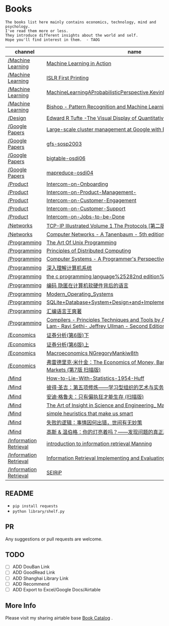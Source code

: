 
# Books

```
The books list here mainly contains economics, technology, mind and psychology.
I've read them more or less.
They introduce different insights about the world and self.
Hope you'll find interest in them.  - TAOG
```


|              channel |                 name |
| -------------------- | -------------------- |
| [/Machine Learning](https://github.com/yowenter/books/blob/master/Machine%20Learning) | [Machine Learning in Action](https://github.com/yowenter/books/blob/master/Machine%20Learning/Machine%20Learning%20in%20Action.pdf) |
| [/Machine Learning](https://github.com/yowenter/books/blob/master/Machine%20Learning) | [ISLR First Printing](https://github.com/yowenter/books/blob/master/Machine%20Learning/ISLR%20First%20Printing.pdf) |
| [/Machine Learning](https://github.com/yowenter/books/blob/master/Machine%20Learning) | [MachineLearningAProbabilisticPerspective,KevinPMurphy,MITPress,2012](https://github.com/yowenter/books/blob/master/Machine%20Learning/Machine.Learning.A.Probabilistic.Perspective%2C.Kevin.P..Murphy%2C.MIT.Press%2C.2012.pdf) |
| [/Machine Learning](https://github.com/yowenter/books/blob/master/Machine%20Learning) | [Bishop - Pattern Recognition and Machine Learning](https://github.com/yowenter/books/blob/master/Machine%20Learning/Bishop%20-%20Pattern%20Recognition%20and%20Machine%20Learning.pdf) |
| [/Design](https://github.com/yowenter/books/blob/master/Design) | [Edward R Tufte -The Visual Display of Quantitative Information](https://github.com/yowenter/books/blob/master/Design/Edward%20R%20Tufte%20-The%20Visual%20Display%20of%20Quantitative%20Information.pdf) |
| [/Google Papers](https://github.com/yowenter/books/blob/master/Google%20Papers) | [Large-scale cluster management at Google with Borg](https://github.com/yowenter/books/blob/master/Google%20Papers/Large-scale%20cluster%20management%20at%20Google%20with%20Borg.pdf) |
| [/Google Papers](https://github.com/yowenter/books/blob/master/Google%20Papers) | [gfs-sosp2003](https://github.com/yowenter/books/blob/master/Google%20Papers/gfs-sosp2003.pdf) |
| [/Google Papers](https://github.com/yowenter/books/blob/master/Google%20Papers) | [bigtable-osdi06](https://github.com/yowenter/books/blob/master/Google%20Papers/bigtable-osdi06.pdf) |
| [/Google Papers](https://github.com/yowenter/books/blob/master/Google%20Papers) | [mapreduce-osdi04](https://github.com/yowenter/books/blob/master/Google%20Papers/mapreduce-osdi04.pdf) |
| [/Product](https://github.com/yowenter/books/blob/master/Product) | [Intercom-on-Onboarding](https://github.com/yowenter/books/blob/master/Product/Intercom-on-Onboarding.pdf) |
| [/Product](https://github.com/yowenter/books/blob/master/Product) | [Intercom-on-Product-Management-](https://github.com/yowenter/books/blob/master/Product/Intercom-on-Product-Management-.pdf) |
| [/Product](https://github.com/yowenter/books/blob/master/Product) | [Intercom-on-Customer-Engagement](https://github.com/yowenter/books/blob/master/Product/Intercom-on-Customer-Engagement.pdf) |
| [/Product](https://github.com/yowenter/books/blob/master/Product) | [Intercom-on-Customer-Support](https://github.com/yowenter/books/blob/master/Product/Intercom-on-Customer-Support.pdf) |
| [/Product](https://github.com/yowenter/books/blob/master/Product) | [Intercom-on-Jobs-to-be-Done](https://github.com/yowenter/books/blob/master/Product/Intercom-on-Jobs-to-be-Done.pdf) |
| [/Networks](https://github.com/yowenter/books/blob/master/Networks) | [TCP-IP Illustrated Volume 1 The Protocols [第二版][英文版][文字版]](https://github.com/yowenter/books/blob/master/Networks/TCP-IP%20Illustrated%20Volume%201%20The%20Protocols%20%5B%E7%AC%AC%E4%BA%8C%E7%89%88%5D%5B%E8%8B%B1%E6%96%87%E7%89%88%5D%5B%E6%96%87%E5%AD%97%E7%89%88%5D.pdf) |
| [/Networks](https://github.com/yowenter/books/blob/master/Networks) | [Computer Networks - A Tanenbaum - 5th edition](https://github.com/yowenter/books/blob/master/Networks/Computer%20Networks%20-%20A%20Tanenbaum%20-%205th%20edition.pdf) |
| [/Programming](https://github.com/yowenter/books/blob/master/Programming) | [The Art Of Unix Programming](https://github.com/yowenter/books/blob/master/Programming/The%20Art%20Of%20Unix%20Programming.pdf) |
| [/Programming](https://github.com/yowenter/books/blob/master/Programming) | [Principles of Distributed Computing](https://github.com/yowenter/books/blob/master/Programming/Principles%20of%20Distributed%20Computing.pdf) |
| [/Programming](https://github.com/yowenter/books/blob/master/Programming) | [Computer Systems - A Programmer's Perspective (2nd)](https://github.com/yowenter/books/blob/master/Programming/Computer%20Systems%20-%20A%20Programmer%27s%20Perspective%20%282nd%29.pdf) |
| [/Programming](https://github.com/yowenter/books/blob/master/Programming) | [深入理解计算机系统](https://github.com/yowenter/books/blob/master/Programming/%E6%B7%B1%E5%85%A5%E7%90%86%E8%A7%A3%E8%AE%A1%E7%AE%97%E6%9C%BA%E7%B3%BB%E7%BB%9F.pdf) |
| [/Programming](https://github.com/yowenter/books/blob/master/Programming) | [the c programming language%25282nd edition%2529](https://github.com/yowenter/books/blob/master/Programming/the%20c%20programming%20language%2525282nd%20edition%252529.pdf) |
| [/Programming](https://github.com/yowenter/books/blob/master/Programming) | [编码 隐匿在计算机软硬件背后的语言](https://github.com/yowenter/books/blob/master/Programming/%E7%BC%96%E7%A0%81%20%E9%9A%90%E5%8C%BF%E5%9C%A8%E8%AE%A1%E7%AE%97%E6%9C%BA%E8%BD%AF%E7%A1%AC%E4%BB%B6%E8%83%8C%E5%90%8E%E7%9A%84%E8%AF%AD%E8%A8%80.pdf) |
| [/Programming](https://github.com/yowenter/books/blob/master/Programming) | [Modern_Operating_Systems](https://github.com/yowenter/books/blob/master/Programming/Modern_Operating_Systems.pdf) |
| [/Programming](https://github.com/yowenter/books/blob/master/Programming) | [SQLite+Database+System+Design+and+Implementation](https://github.com/yowenter/books/blob/master/Programming/SQLite%2BDatabase%2BSystem%2BDesign%2Band%2BImplementation.pdf) |
| [/Programming](https://github.com/yowenter/books/blob/master/Programming) | [汇编语言王爽著](https://github.com/yowenter/books/blob/master/Programming/%E6%B1%87%E7%BC%96%E8%AF%AD%E8%A8%80%E7%8E%8B%E7%88%BD%E8%91%97.pdf) |
| [/Programming](https://github.com/yowenter/books/blob/master/Programming) | [Compilers - Principles Techniques and Tools by Alfred Aho - Monica Lam- Ravi Sethi- Jeffrey Ullman - Second Edition](https://github.com/yowenter/books/blob/master/Programming/Compilers%20-%20Principles%20Techniques%20and%20Tools%20by%20Alfred%20Aho%20-%20Monica%20Lam-%20Ravi%20Sethi-%20Jeffrey%20Ullman%20-%20Second%20Edition.pdf) |
| [/Economics](https://github.com/yowenter/books/blob/master/Economics) | [证券分析(第6版)下](https://github.com/yowenter/books/blob/master/Economics/%E8%AF%81%E5%88%B8%E5%88%86%E6%9E%90%28%E7%AC%AC6%E7%89%88%29%E4%B8%8B.pdf) |
| [/Economics](https://github.com/yowenter/books/blob/master/Economics) | [证券分析(第6版)上](https://github.com/yowenter/books/blob/master/Economics/%E8%AF%81%E5%88%B8%E5%88%86%E6%9E%90%28%E7%AC%AC6%E7%89%88%29%E4%B8%8A.pdf) |
| [/Economics](https://github.com/yowenter/books/blob/master/Economics) | [Macroeconomics NGregoryMankiw8th](https://github.com/yowenter/books/blob/master/Economics/Macroeconomics%20N.Gregory.Mankiw.8th.pdf) |
| [/Economics](https://github.com/yowenter/books/blob/master/Economics) | [弗雷德里克·米什金：The Economics of Money, Banking, and Financial Markets (第7版 扫描版)](https://github.com/yowenter/books/blob/master/Economics/%E5%BC%97%E9%9B%B7%E5%BE%B7%E9%87%8C%E5%85%8B%C2%B7%E7%B1%B3%E4%BB%80%E9%87%91%EF%BC%9AThe%20Economics%20of%20Money%2C%20Banking%2C%20and%20Financial%20Markets%20%28%E7%AC%AC7%E7%89%88%20%E6%89%AB%E6%8F%8F%E7%89%88%29.pdf) |
| [/Mind](https://github.com/yowenter/books/blob/master/Mind) | [How-to-Lie-With-Statistics-1954-Huff](https://github.com/yowenter/books/blob/master/Mind/How-to-Lie-With-Statistics-1954-Huff.pdf) |
| [/Mind](https://github.com/yowenter/books/blob/master/Mind) | [彼得·圣吉：第五项修炼——学习型组织的艺术与实务](https://github.com/yowenter/books/blob/master/Mind/%E5%BD%BC%E5%BE%97%C2%B7%E5%9C%A3%E5%90%89%EF%BC%9A%E7%AC%AC%E4%BA%94%E9%A1%B9%E4%BF%AE%E7%82%BC%E2%80%94%E2%80%94%E5%AD%A6%E4%B9%A0%E5%9E%8B%E7%BB%84%E7%BB%87%E7%9A%84%E8%89%BA%E6%9C%AF%E4%B8%8E%E5%AE%9E%E5%8A%A1.pdf) |
| [/Mind](https://github.com/yowenter/books/blob/master/Mind) | [安迪·格鲁夫：只有偏执狂才能生存 (扫描版)](https://github.com/yowenter/books/blob/master/Mind/%E5%AE%89%E8%BF%AA%C2%B7%E6%A0%BC%E9%B2%81%E5%A4%AB%EF%BC%9A%E5%8F%AA%E6%9C%89%E5%81%8F%E6%89%A7%E7%8B%82%E6%89%8D%E8%83%BD%E7%94%9F%E5%AD%98%20%28%E6%89%AB%E6%8F%8F%E7%89%88%29.pdf) |
| [/Mind](https://github.com/yowenter/books/blob/master/Mind) | [The Art of Insight in Science and Engineering_ Mastering Complexity](https://github.com/yowenter/books/blob/master/Mind/The%20Art%20of%20Insight%20in%20Science%20and%20Engineering_%20Mastering%20Complexity.pdf) |
| [/Mind](https://github.com/yowenter/books/blob/master/Mind) | [simple heuristics that make us smart](https://github.com/yowenter/books/blob/master/Mind/simple%20heuristics%20that%20make%20us%20smart.pdf) |
| [/Mind](https://github.com/yowenter/books/blob/master/Mind) | [失败的逻辑：事情因何出错，世间有无妙策](https://github.com/yowenter/books/blob/master/Mind/%E5%A4%B1%E8%B4%A5%E7%9A%84%E9%80%BB%E8%BE%91%EF%BC%9A%E4%BA%8B%E6%83%85%E5%9B%A0%E4%BD%95%E5%87%BA%E9%94%99%EF%BC%8C%E4%B8%96%E9%97%B4%E6%9C%89%E6%97%A0%E5%A6%99%E7%AD%96.pdf) |
| [/Mind](https://github.com/yowenter/books/blob/master/Mind) | [高斯 & 温伯格：你的灯亮着吗？——发现问题的真正所在](https://github.com/yowenter/books/blob/master/Mind/%E9%AB%98%E6%96%AF%20%26%20%E6%B8%A9%E4%BC%AF%E6%A0%BC%EF%BC%9A%E4%BD%A0%E7%9A%84%E7%81%AF%E4%BA%AE%E7%9D%80%E5%90%97%EF%BC%9F%E2%80%94%E2%80%94%E5%8F%91%E7%8E%B0%E9%97%AE%E9%A2%98%E7%9A%84%E7%9C%9F%E6%AD%A3%E6%89%80%E5%9C%A8.pdf) |
| [/Information Retrieval](https://github.com/yowenter/books/blob/master/Information%20Retrieval) | [introduction to information retrieval Manning](https://github.com/yowenter/books/blob/master/Information%20Retrieval/introduction%20to%20information%20retrieval%20Manning.pdf) |
| [/Information Retrieval](https://github.com/yowenter/books/blob/master/Information%20Retrieval) | [Information Retrieval Implementing and Evaluating Search Engines](https://github.com/yowenter/books/blob/master/Information%20Retrieval/Information%20Retrieval%20Implementing%20and%20Evaluating%20Search%20Engines.pdf) |
| [/Information Retrieval](https://github.com/yowenter/books/blob/master/Information%20Retrieval) | [SEIRiP](https://github.com/yowenter/books/blob/master/Information%20Retrieval/SEIRiP.pdf) |


## README

-  `pip install requests`
-  `python library/shelf.py`

## PR

Any suggestions or pull requests are welcome. 

## TODO

- [ ] ADD DouBan Link
- [ ] ADD GoodRead Link
- [ ] ADD Shanghai Library Link
- [ ] ADD Recommend
- [ ] ADD Export to Excel/Google Docs/Airtable

## More Info

Please visit my sharing airtable base [Book Catalog](https://airtable.com/shrhEVAegv3ifwlou) .

